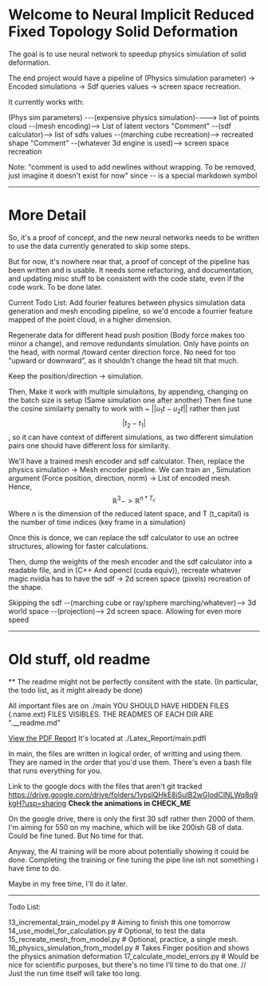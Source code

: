 # Welcome to Neural Implicit Reduced Fixed Topology Solid Deformation

The goal is to use neural network to speedup physics simulation of solid deformation.

The end project would have a pipeline of
(Physics simulation parameter) -> Encoded simulations -> Sdf queries values -> screen space recreation.

It currently works with:

(Phys sim parameters) ---(expensive physics simulation)----> list of points cloud --(mesh encoding)--> List of latent vectors
"Comment" --(sdf calculator)--> list of sdfs values --(marching cube recreation)--> recreated shape
"Comment" --(whatever 3d engine is used)--> screen space recreation

Note: "comment is used to add newlines without wrapping. To be removed, just imagine it doesn't exist for now"
since -- is a special markdown symbol

---

# More Detail

So, it's a proof of concept, and the new neural networks needs to be written to use the data currently generated to skip some steps.

But for now, it's nowhere near that, a proof of concept of the pipeline has been written and is usable.
It needs some refactoring, and documentation, and updating misc stuff to be consistent with the code state, even if the code work.
To be done later.

Current Todo List:
Add fourier features between physics simulation data generation and mesh encoding pipeline, so we'd encode a
fourrier feature mapped of the point cloud, in a higher dimension.

Regenerate data for different head push position (Body force makes too minor a change), and remove redundants simulation.
Only have points on the head, with normal /toward center direction force.
No need for too "upward or downward", as it shouldn't change the head tilt that much.

Keep the position/direction -> simulation.

Then, Make it work with multiple simulaitons, by appending, changing on the batch size is setup (Same simulation one after another)
Then fine tune the cosine similairty penalty to work with ~ $||u_1 t - u_2 t||$ rather then just $$|t_2 - t_1|$$, so it can have context of
different simulations, as two different simulation pairs one should have different loss for similarity.

We'll have a trained mesh encoder and sdf calculator.
Then, replace the physics simulation -> Mesh encoder pipeline.
We can train an ,
Simulation argument (Force position, direction, norm) -> List of encoded mesh.  
Hence, $$\mathbb{R}^3 -> \mathbb{R}^{n * T_c}$$
Where n is the dimension of the reduced latent space, and T (t_capital) is the number of time indices (key frame in a simulation)

Once this is donce, we can replace the sdf calculator to use an octree structures, allowing for faster calculations.

Then, dump the weights of the mesh encoder and the sdf calculator into a readable file, and in (C++ And opencl (cuda equiv)), recreate whatever
magic nvidia has to have the sdf -> 2d screen space (pixels) recreation of the shape.

Skipping the
sdf --(marching cube or ray/sphere marching/whatever)--> 3d world space --(projection)--> 2d screen space.
Allowing for even more speed

---

# Old stuff, old readme

\*\* The readme might not be perfectly consitent with the state. (In particular, the todo list, as it might already be done)

All important files are on ./main
YOU SHOULD HAVE HIDDEN FILES (.name.ext) FILES VISIBLES.
THE READMES OF EACH DIR ARE ".\_\_readme.md"

[View the PDF Report](./Latex_Report/main.pdf)
It's located at ./Latex_Report/main.pdfI

In main, the files are written in logical order, of writting and using them.
They are named in the order that you'd use them.
There's even a bash file that runs everything for you.

Link to the google docs with the files that aren't git tracked
https://drive.google.com/drive/folders/1vpslQHkE8iSuIB2wGIodClNLWq8q9kgH?usp=sharing
**Check the animations in CHECK_ME**

On the google drive, there is only the first 30 sdf rather then 2000 of them. I'm aiming for 550 on my machine, which will be like 200ish GB of
data. Could be fine tuned. But No time for that.

Anyway, the AI training will be more about potentially showing it could be done. Completing the training or fine tuning the pipe line ish
not something i have time to do.

Maybe in my free time, I'll do it later.

---

Todo List:

13_incremental_train_model.py # Aiming to finish this one tomorrow
14_use_model_for_calculation.py # Optional, to test the data
15_recreate_mesh_from_model.py # Optional, practice, a single mesh.
16_physics_simulation_from_model.py # Takes Finger position and shows the physics animation deformation
17_calculate_model_errors.py # Would be nice for scientific purposes, but there's no time I'll time to do that one.
// Just the run time itself will take too long.
